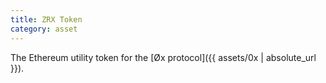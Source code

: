 ```yaml
---
title: ZRX Token
category: asset
---
```


The Ethereum utility token for the [Øx protocol]({{ assets/0x | absolute_url }}).

